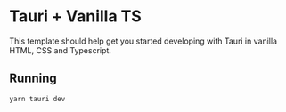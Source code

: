 # Tauri + Vanilla TS

This template should help get you started developing with Tauri in vanilla HTML, CSS and Typescript.

## Running

```
yarn tauri dev
```
